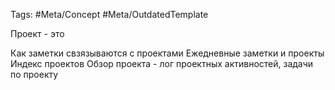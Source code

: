 Tags: #Meta/Concept #Meta/OutdatedTemplate 

Проект - это

Как заметки свзязываются с проектами
Ежедневные заметки и проекты
Индекс проектов
Обзор проекта - лог проектных активностей, задачи по проекту